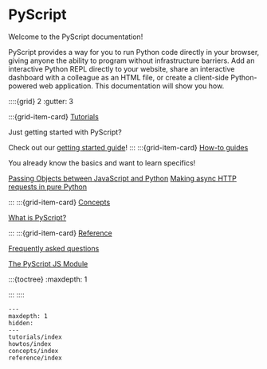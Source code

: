 # PyScript

Welcome to the PyScript documentation!

PyScript provides a way for you to run Python code directly in your browser, giving
anyone the ability to program without infrastructure barriers. Add an interactive
Python REPL directly to your website, share an interactive dashboard with a colleague
as an HTML file, or create a client-side Python-powered web application. This documentation
will show you how.

::::{grid} 2
:gutter: 3

:::{grid-item-card} [Tutorials](tutorials/index.md)

Just getting started with PyScript?

Check out our [getting started guide](tutorials/getting-started.md)!
:::
:::{grid-item-card} [How-to guides](howtos/index.md)

You already know the basics and want to learn specifics!

[Passing Objects between JavaScript and Python](howtos/passing-objects.md)
[Making async HTTP requests in pure Python](howtos/http-requests.md)

:::
:::{grid-item-card} [Concepts](concepts/index.md)

[What is PyScript?](concepts/what-is-pyscript.md)

:::
:::{grid-item-card} [Reference](reference/index.md)

[Frequently asked questions](reference/faq.md)

[The PyScript JS Module](reference/pyscript-module.md)

:::{toctree}
:maxdepth: 1

:::
::::

```{toctree}
---
maxdepth: 1
hidden:
---
tutorials/index
howtos/index
concepts/index
reference/index
```
